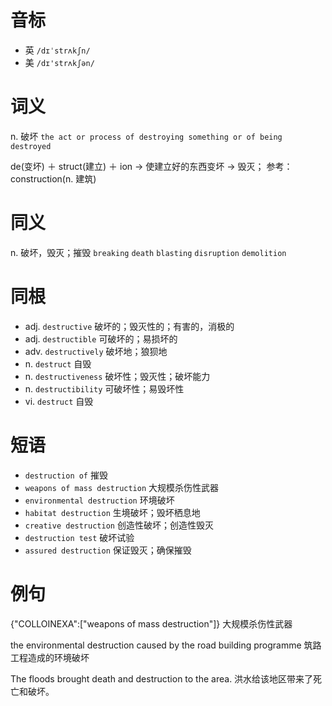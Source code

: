 # 音标

- 英 `/dɪˈstrʌkʃn/`
- 美 `/dɪ'strʌkʃən/`

# 词义

n. 破坏
`the act or process of destroying something or of being destroyed`



de(变坏) ＋ struct(建立) ＋ ion → 使建立好的东西变坏 → 毁灭； 参考： construction(n. 建筑)

# 同义

n. 破坏，毁灭；摧毁
`breaking` `death` `blasting` `disruption` `demolition`

# 同根

- adj. `destructive` 破坏的；毁灭性的；有害的，消极的
- adj. `destructible` 可破坏的；易损坏的
- adv. `destructively` 破坏地；狼狈地
- n. `destruct` 自毁
- n. `destructiveness` 破坏性；毁灭性；破坏能力
- n. `destructibility` 可破坏性；易毁坏性
- vi. `destruct` 自毁

# 短语

- `destruction of` 摧毁
- `weapons of mass destruction` 大规模杀伤性武器
- `environmental destruction` 环境破坏
- `habitat destruction` 生境破坏；毁坏栖息地
- `creative destruction` 创造性破坏；创造性毁灭
- `destruction test` 破坏试验
- `assured destruction` 保证毁灭；确保摧毁

# 例句

{"COLLOINEXA":["weapons of mass destruction"]}
大规模杀伤性武器

the environmental destruction caused by the road building programme
筑路工程造成的环境破坏

The floods brought death and destruction to the area.
洪水给该地区带来了死亡和破坏。



